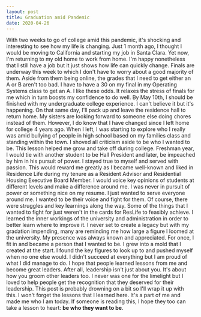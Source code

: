 ```yaml
---
layout: post
title: Graduation amid Pandemic
date: 2020-04-26
---
```


With two weeks to go of college amid this pandemic, it's shocking and
interesting to see how my life is changing. Just 1 month ago, I thought I
would be moving to California and starting my job in Santa Clara. Yet now, I'm
returning to my old home to work from home. I'm happy nonetheless that I still
have a job but it just shows how life can quickly change. Finals are underway
this week to which I don't have to worry about a good majority of them. Aside
from them being online, the grades that I need to get either an A or B aren't
too bad. I have to have a 30 on my final in my Operating Systems class to
get an A. I like these odds. It relaxes the stress of finals for me which in
turn boosts my confidence to do well. By May 10th, I should be finished with my
undergraduate college experience. I can't believe it but it's happening. On
that same day, I'll pack up and leave the residence hall to return home. My
sisters are looking forward to someone else doing chores instead of them.
However, I do know that I have changed since I left home for college 4 years
ago. When I left, I was starting to explore who I really was amid bullying of
people in high school based on my families class and standing within the town.
I shoved all criticism aside to be who I wanted to be. This lesson helped me
grow and take off during college. Freshman year, I would tie with another
student to be Hall President and later, be impeached by him in his pursuit of
power. I stayed true to myself and served with passion. This would reward me
greatly as I became well-known and liked in Residence Life during my tenure as
a Resident Advisor and Residential Housing Executive Board Member. I would
voice key opinions of students at different levels and make a difference
around me. I was never in pursuit of power or something nice on my resume. I
just wanted to serve everyone around me. I wanted to be their voice and fight
for them. Of course, there were struggles and key learnings along the way.
Some of the things that I wanted to fight for just weren't in the cards for
ResLife to feasibly achieve. I learned the inner workings of the university
and administration in order to better learn where to improve it. I never set
to create a legacy but with my gradation impending, many are reminding me how
large a figure I loomed at the university. My presence was always known and
appreciated. For once, I fit in and became a person that I wanted to be. I
grew into a mold that I created at the start. I found the key figures to look
up to and pushed myself when no one else would. I didn't succeed at everything
but I am proud of what I did manage to do. I hope that people learned lessons
from me and become great leaders. After all, leadership isn't just about you.
It's about how you groom other leaders too. I never was one for the limelight
but I loved to help people get the recognition that they deserved for their
leadership. This post is probably drowning on a bit so I'll wrap it up with
this. I won't forget the lessons that I learned here. It's a part of me and
made me who I am today. If someone is reading this, I hope they too can take a
lesson to heart: **be who they want to be**.
